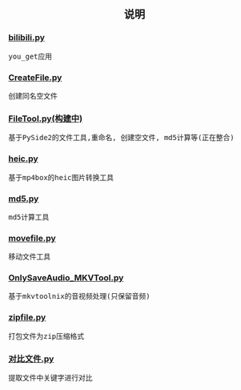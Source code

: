 <h2 align="center"> 说明 </h2>

<h3 align="center">  </h3>
<p align="center">

### [bilibili.py]()
<pre>
you_get应用
</pre>

### [CreateFile.py]()
<pre>
创建同名空文件
</pre>

### [FileTool.py(构建中)]()
<pre>
基于PySide2的文件工具,重命名, 创建空文件, md5计算等(正在整合)
</pre>

### [heic.py]()
<pre>
基于mp4box的heic图片转换工具
</pre>

### [md5.py]()
<pre>
md5计算工具
</pre>

### [movefile.py]()
<pre>
移动文件工具
</pre>

### [OnlySaveAudio_MKVTool.py]()
<pre>
基于mkvtoolnix的音视频处理(只保留音频)
</pre>

### [zipfile.py]()
<pre>
打包文件为zip压缩格式
</pre>

### [对比文件.py]()
<pre>
提取文件中关键字进行对比
</pre>
